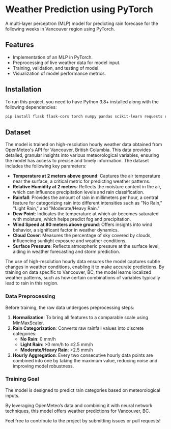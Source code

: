 # Weather Prediction using PyTorch

A multi-layer perceptron (MLP) model for predicting rain forecase for the following weeks in Vancouver region using PyTorch.

## Features

- Implementation of an MLP in PyTorch.
- Preprocessing of live weather data for model input.
- Training, validation, and testing of model.
- Visualization of model performance metrics.

## Installation

To run this project, you need to have Python 3.8+ installed along with the following dependencies:

```bash
pip install flask flask-cors torch numpy pandas scikit-learn requests requests-cache retry-requests openmeteo_requests

```

## Dataset

The model is trained on high-resolution hourly weather data obtained from OpenMeteo's API for Vancouver, British Columbia. This data provides detailed, granular insights into various meteorological variables, ensuring the model has access to precise and timely information. The dataset includes the following key parameters:

- **Temperature at 2 meters above ground**: Captures the air temperature near the surface, a critical metric for predicting weather patterns.
- **Relative Humidity at 2 meters**: Reflects the moisture content in the air, which can influence precipitation levels and rain classification.
- **Rainfall**: Provides the amount of rain in millimeters per hour, a central feature for categorizing rain into different intensities such as "No Rain," "Light Rain," and "Moderate/Heavy Rain."
- **Dew Point**: Indicates the temperature at which air becomes saturated with moisture, which helps predict fog and precipitation.
- **Wind Speed at 80 meters above ground**: Offers insights into wind behavior, a significant factor in weather dynamics.
- **Cloud Cover**: Measures the percentage of sky covered by clouds, influencing sunlight exposure and weather conditions.
- **Surface Pressure**: Reflects atmospheric pressure at the surface level, aiding in weather forecasting and storm prediction.

The use of high-resolution hourly data ensures the model captures subtle changes in weather conditions, enabling it to make accurate predictions. By training on data specific to Vancouver, BC, the model learns localized weather patterns, such as how certain combinations of variables typically lead to rain in this region.

### Data Preprocessing
Before training, the raw data undergoes preprocessing steps:
1. **Normalization**: To bring all features to a comparable scale using MinMaxScaler.
2. **Rain Categorization**: Converts raw rainfall values into discrete categories:
   - **No Rain**: 0 mm/h
   - **Light Rain**: >0 mm/h to ≤2.5 mm/h
   - **Moderate/Heavy Rain**: >2.5 mm/h
3. **Hourly Aggregation**: Every two consecutive hourly data points are combined into one by taking the maximum value, reducing noise and improving model robustness.

### Training Goal
The model is designed to predict rain categories based on meteorological inputs.

By leveraging OpenMeteo’s data and combining it with neural network techniques, this model offers weather predictions for Vancouver, BC.



Feel free to contribute to the project by submitting issues or pull requests!
